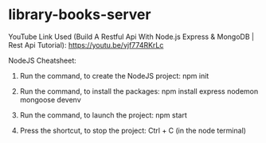 # library-books-server

YouTube Link Used (Build A Restful Api With Node.js Express & MongoDB | Rest Api Tutorial): https://youtu.be/vjf774RKrLc

NodeJS Cheatsheet:
1. Run the command, to create the NodeJS project:
	npm init

2. Run the command, to install the packages:
	npm install express nodemon mongoose devenv

3. Run the command, to launch the project:
	npm start

4. Press the shortcut, to stop the project:
	Ctrl + C (in the node terminal)
